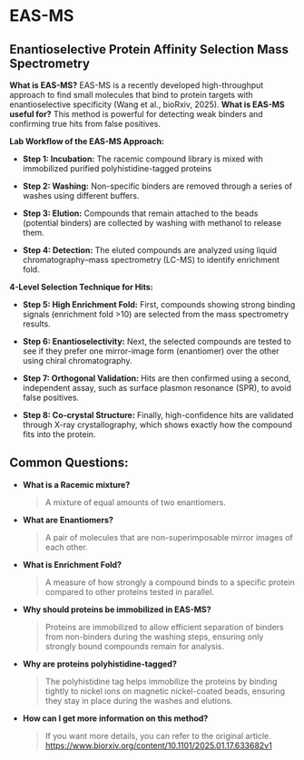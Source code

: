 # EAS-MS

## Enantioselective Protein Affinity Selection Mass Spectrometry

**What is EAS-MS?**
EAS-MS is a recently developed high-throughput approach to find small molecules that bind to protein targets with enantioselective specificity (Wang et al., bioRxiv, 2025).
**What is EAS-MS useful for?**
This method is powerful for detecting weak binders and confirming true hits from false positives.

**Lab Workflow of the EAS-MS Approach:**

- **Step 1: Incubation:** The racemic compound library is mixed with immobilized purified polyhistidine-tagged proteins

- **Step 2: Washing:** Non-specific binders are removed through a series of washes using different buffers.

- **Step 3: Elution:** Compounds that remain attached to the beads (potential binders) are collected by washing with methanol to release them.

- **Step 4: Detection:** The eluted compounds are analyzed using liquid chromatography–mass spectrometry (LC-MS) to identify enrichment fold.

**4-Level Selection Technique for Hits:**

- **Step 5: High Enrichment Fold:** First, compounds showing strong binding signals (enrichment fold >10) are selected from the mass spectrometry results.

- **Step 6: Enantioselectivity:** Next, the selected compounds are tested to see if they prefer one mirror-image form (enantiomer) over the other using chiral chromatography.

- **Step 7: Orthogonal Validation:** Hits are then confirmed using a second, independent assay, such as surface plasmon resonance (SPR), to avoid false positives.

- **Step 8: Co-crystal Structure:** Finally, high-confidence hits are validated through X-ray crystallography, which shows exactly how the compound fits into the protein.

## Common Questions:

- **What is a Racemic mixture?**

  > A mixture of equal amounts of two enantiomers.

- **What are Enantiomers?**

  > A pair of molecules that are non-superimposable mirror images of each other.

- **What is Enrichment Fold?**

  > A measure of how strongly a compound binds to a specific protein compared to other proteins tested in parallel.

- **Why should proteins be immobilized in EAS-MS?**

  > Proteins are immobilized to allow efficient separation of binders from non-binders during the washing steps, ensuring only strongly bound compounds remain for analysis.

- **Why are proteins polyhistidine-tagged?**

  > The polyhistidine tag helps immobilize the proteins by binding tightly to nickel ions on magnetic nickel-coated beads, ensuring they stay in place during the washes and elutions.

- **How can I get more information on this method?**
  > If you want more details, you can refer to the original article.\
  > <https://www.biorxiv.org/content/10.1101/2025.01.17.633682v1>
